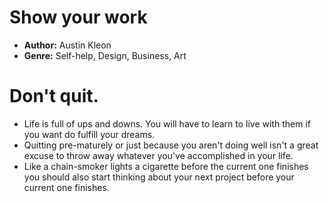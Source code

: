 # Show your work
- **Author:** Austin Kleon
- **Genre:** Self-help, Design, Business, Art

# Don't quit.
- Life is full of ups and downs. You will have to learn to live with them if you want do fulfill your dreams.
- Quitting pre-maturely or just because you aren't doing well isn't a great excuse to throw away whatever  you've accomplished in your life.
- Like a chain-smoker lights a cigarette before the current one finishes you should also start thinking about your next project before your current one finishes.
